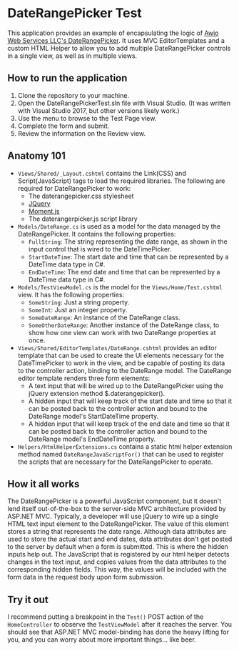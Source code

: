 # DateRangePicker Test

This application provides an example of encapsulating the logic of [Awio Web Services LLC's DateRangePicker](http://www.daterangepicker.com). It uses MVC EditorTemplates and a custom HTML Helper to allow you to add multiple DateRangePicker controls in a single view, as well as in multiple views.

## How to run the application

1. Clone the repository to your machine.
2. Open the DateRangePickerTest.sln file with Visual Studio. (It was written with Visual Studio 2017, but other versions likely work.)
3. Use the menu to browse to the Test Page view.
4. Complete the form and submit.
5. Review the information on the Review view.

## Anatomy 101

- `Views/Shared/_Layout.cshtml` contains the Link(CSS) and Script(JavaScript) tags to load the required libraries. The following are required for DateRangePicker to work:
  - The daterangepicker.css stylesheet
  - [JQuery](https://jquery.com)
  - [Moment.js](https://momentjs.com)
  - The daterangerpicker.js script library
- `Models/DateRange.cs` is used as a model for the data managed by the DateRangePicker. It contains the following properties:
  - `FullString`: The string representing the date range, as shown in the input control that is wired to the DateTimePicker.
  - `StartDateTime`: The start date and time that can be represented by a DateTime data type in C#.
  - `EndDateTime`: The end date and time that can be represented by a DateTime data type in C#.
- `Models/TestViewModel.cs` is the model for the `Views/Home/Test.cshtml` view. It has the following properties:
  - `SomeString`: Just a string property.
  - `SomeInt`: Just an integer property.
  - `SomeDateRange`: An instance of the DateRange class.
  - `SomeOtherDateRange`: Another instance of the DateRange class, to show how one view can work with two DateRange properties at once.
- `Views/Shared/EditorTemplates/DateRange.cshtml` provides an editor template that can be used to create the UI elements necessary for the DateTimePicker to work in the view, and be capable of posting its data to the controller action, binding to the DateRange model. The DateRange editor template renders three form elements:
  - A text input that will be wired up to the DateRangePicker using the jQuery extension method $.daterangepicker().
  - A hidden input that will keep track of the start date and time so that it can be posted back to the controller action and bound to the DateRange model's StartDateTime property.
  - A hidden input that will keep track of the end date and time so that it can be posted back to the controller action and bound to the DateRange model's EndDateTime property.
- `Helpers/HtmlHelperExtensions.cs` contains a static html helper extension method named `DateRangeJavaScriptFor()` that can be used to register the scripts that are necessary for the DateRangePicker to operate.

## How it all works

The DateRangePicker is a powerful JavaScript component, but it doesn't lend itself out-of-the-box to the server-side MVC architecture provided by ASP.NET MVC. Typically, a developer will use jQuery to wire up a single HTML text input element to the DateRangePicker. The value of this element stores a string that represents the date range. Although data attributes are used to store the actual start and end dates, data attributes don't get posted to the server by default when a form is submitted. This is where the hidden inputs help out. The JavaScript that is registered by our html helper detects changes in the text input, and copies values from the data attributes to the corresponding hidden fields. This way, the values will be included with the form data in the request body upon form submission.

## Try it out

I recommend putting a breakpoint in the `Test()` POST action of the `HomeController` to observe the `TestViewModel` after it reaches the server. You should see that ASP.NET MVC model-binding has done the heavy lifting for you, and you can worry about more important things... like beer.